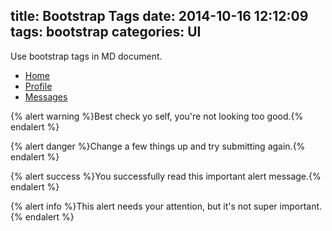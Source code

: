 title: Bootstrap Tags
date: 2014-10-16 12:12:09
tags: bootstrap
categories: UI
---

Use bootstrap tags in MD document.

<!-- more -->

<ul class="nav nav-tabs" role="tablist"><li class="active"><a href="#">Home</a></li><li><a href="#">Profile</a></li><li><a href="#">Messages</a></li></ul>


{% alert warning %}Best check yo self, you're not looking too good.{% endalert %}

{% alert danger %}Change a few things up and try submitting again.{% endalert %}

{% alert success %}You successfully read this important alert message.{% endalert %}

{% alert info %}This alert needs your attention, but it's not super important.{% endalert %}